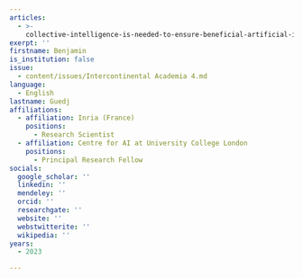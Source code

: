 ```yaml
---
articles:
  - >-
    collective-intelligence-is-needed-to-ensure-beneficial-artificial-intelligence
exerpt: ''
firstname: Benjamin
is_institution: false
issue:
  - content/issues/Intercontinental Academia 4.md
language:
  - English
lastname: Guedj
affiliations:
  - affiliation: Inria (France)
    positions:
      - Research Scientist
  - affiliation: Centre for AI at University College London
    positions:
      - Principal Research Fellow
socials:
  google_scholar: ''
  linkedin: ''
  mendeley: ''
  orcid: ''
  researchgate: ''
  website: ''
  webstwitterite: ''
  wikipedia: ''
years:
  - 2023

---
```

